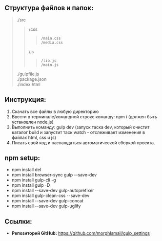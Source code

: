## Структура файлов и папок:  
>./src  
>>	/css  
>>>		/main.css  
>>>		/media.css  
>>	/js  
>>>		/lib.js  
>>>		/main.js  
>./gulpfile.js  
>./package.json  
>./index.html  

## Инструкция:  
1. Скачать все файлы в любую директорию   
2. Ввести в терминале/командной строке команду: npm i (должен быть установлен node.js) 
3. Выполнить команду: gulp dev (запуск таска dev, который очистит каталог build и запустит таск watch - отслеживает изменения в файлах html, css и js) 
4. Писать свой код и наслаждаться автоматической сборкой проекта. 

## npm setup:
* npm install del
* npm install browser-sync gulp --save-dev
* npm install gulp-cli -g
* npm install gulp -D
* npm install --save-dev gulp-autoprefixer
* npm install gulp-clean-css --save-dev
* npm install --save-dev gulp-concat
* npm install --save-dev gulp-uglify

## Ссылки:
* __Репозиторий GitHub:__ https://github.com/morphIsmail/gulp_settings

